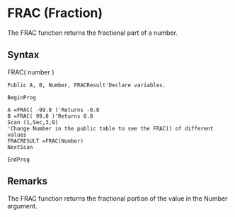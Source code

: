 # FRAC (Fraction)

The FRAC function returns the fractional part of a number.

## Syntax

FRAC( number )

```
Public A, B, Number, FRACResult'Declare variables.

BeginProg

A =FRAC( -99.8 )'Returns -0.8
B =FRAC( 99.8 )'Returns 0.8
Scan (1,Sec,3,0)
'Change Number in the public table to see the FRAC() of different values
FRACRESULT =FRAC(Number)
NextScan

EndProg
```

## Remarks

The FRAC function returns the fractional portion of the value in the Number argument.
